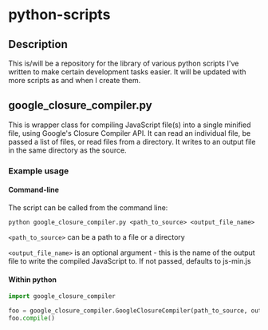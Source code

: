 # python-scripts

## Description

This is/will be a repository for the library of various python scripts I've written to make certain development tasks easier. It will be updated with more scripts as and when I create them.

## google_closure_compiler.py

This is wrapper class for compiling JavaScript file(s) into a single minified file, using Google's Closure Compiler API. It can read an individual file, be passed a list of files, or read files from a directory. It writes to an output file in the same directory as the source.

### Example usage

#### Command-line

The script can be called from the command line:

```
python google_closure_compiler.py <path_to_source> <output_file_name>
```

`<path_to_source>` can be a path to a file or a directory

`<output_file_name>` is an optional argument - this is the name of the output file to write the compiled JavaScript to. If not passed, defaults to js-min.js

#### Within python

```python
import google_closure_compiler

foo = google_closure_compiler.GoogleClosureCompiler(path_to_source, output_file_name)
foo.compile()
```
